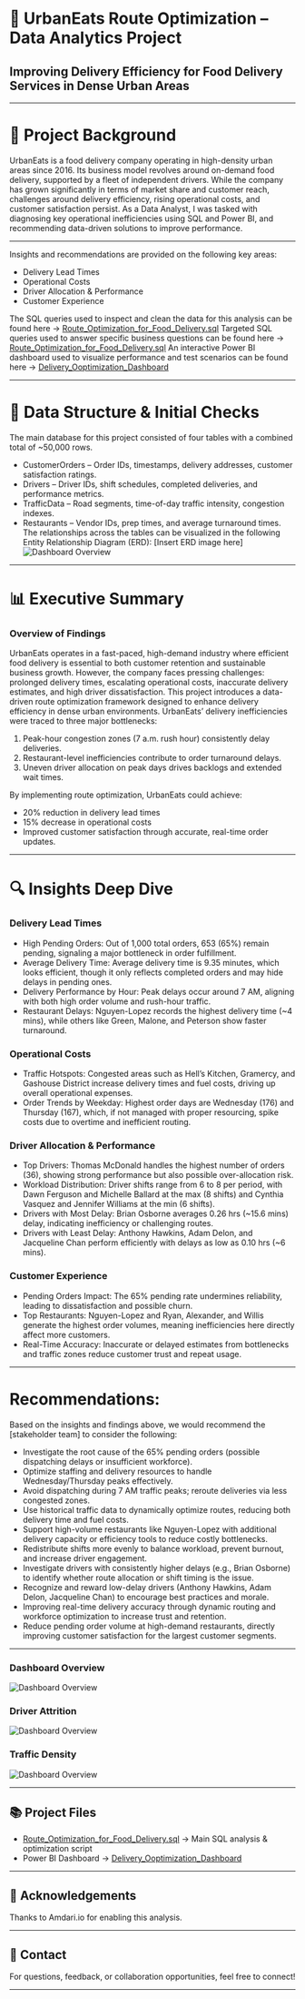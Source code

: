 # 🚗 UrbanEats Route Optimization – Data Analytics Project
## **Improving Delivery Efficiency for Food Delivery Services in Dense Urban Areas**

---

# 📖 Project Background

UrbanEats is a food delivery company operating in high-density urban areas since 2016. Its business model revolves around on-demand food delivery, supported by a fleet of independent drivers. While the company has grown significantly in terms of market share and customer reach, challenges around delivery efficiency, rising operational costs, and customer satisfaction persist.
As a Data Analyst, I was tasked with diagnosing key operational inefficiencies using SQL and Power BI, and recommending data-driven solutions to improve performance.

---

Insights and recommendations are provided on the following key areas:
- Delivery Lead Times
- Operational Costs
- Driver Allocation & Performance
- Customer Experience

The SQL queries used to inspect and clean the data for this analysis can be found here → [Route_Optimization_for_Food_Delivery.sql](./Route_Optimization_for_Food_Delivery.sql)
Targeted SQL queries used to answer specific business questions can be found here → [Route_Optimization_for_Food_Delivery.sql](./Route_Optimization_for_Food_Delivery.sql)
An interactive Power BI dashboard used to visualize performance and test scenarios can be found here → [Delivery_Ooptimization_Dashboard](https://app.powerbi.com/groups/me/reports/d596a82c-b9d9-4ecf-94dd-984edce9583f?ctid=319a61c8-ee1e-4161-8f35-b9553227afd7&pbi_source=linkShare&bookmarkGuid=2c52c005-ae0f-44e4-bc7e-56c3931703fe) 

---

# 📂 Data Structure & Initial Checks
The main database for this project consisted of four tables with a combined total of ~50,000 rows.
-	CustomerOrders – Order IDs, timestamps, delivery addresses, customer satisfaction ratings.
-	Drivers – Driver IDs, shift schedules, completed deliveries, and performance metrics.
-	TrafficData – Road segments, time-of-day traffic intensity, congestion indexes.
-	Restaurants – Vendor IDs, prep times, and average turnaround times.
The relationships across the tables can be visualized in the following Entity Relationship Diagram (ERD):
[Insert ERD image here]
![Dashboard Overview](Power%20BI%20Pictures/DashboardOverview.png)

---

# 📊 Executive Summary
### Overview of Findings
UrbanEats operates in a fast-paced, high-demand industry where efficient food delivery is essential to both customer retention and sustainable business growth. However, the company faces pressing challenges: prolonged delivery times, escalating operational costs, inaccurate delivery estimates, and high driver dissatisfaction.
This project introduces a data-driven route optimization framework designed to enhance delivery efficiency in dense urban environments.
UrbanEats’ delivery inefficiencies were traced to three major bottlenecks:
1.	Peak-hour congestion zones (7 a.m. rush hour) consistently delay deliveries.
2.	Restaurant-level inefficiencies contribute to order turnaround delays.
3.	Uneven driver allocation on peak days drives backlogs and extended wait times.

By implementing route optimization, UrbanEats could achieve:
*	20% reduction in delivery lead times
*	15% decrease in operational costs
*	Improved customer satisfaction through accurate, real-time order updates.


---

# 🔍 Insights Deep Dive

### **Delivery Lead Times**
*	High Pending Orders: Out of 1,000 total orders, 653 (65%) remain pending, signaling a major bottleneck in order fulfillment.
*	Average Delivery Time: Average delivery time is 9.35 minutes, which looks efficient, though it only reflects completed orders and may hide delays in pending ones.
*	Delivery Performance by Hour: Peak delays occur around 7 AM, aligning with both high order volume and rush-hour traffic.
*	Restaurant Delays: Nguyen-Lopez records the highest delivery time (~4 mins), while others like Green, Malone, and Peterson show faster turnaround.
  
### **Operational Costs**
*	Traffic Hotspots: Congested areas such as Hell’s Kitchen, Gramercy, and Gashouse District increase delivery times and fuel costs, driving up overall operational expenses.
*	Order Trends by Weekday: Highest order days are Wednesday (176) and Thursday (167), which, if not managed with proper resourcing, spike costs due to overtime and inefficient routing.
  
### **Driver Allocation & Performance**
*	Top Drivers: Thomas McDonald handles the highest number of orders (36), showing strong performance but also possible over-allocation risk.
*	Workload Distribution: Driver shifts range from 6 to 8 per period, with Dawn Ferguson and Michelle Ballard at the max (8 shifts) and Cynthia Vasquez and Jennifer Williams at the min (6 shifts).
*	Drivers with Most Delay: Brian Osborne averages 0.26 hrs (~15.6 mins) delay, indicating inefficiency or challenging routes.
*	Drivers with Least Delay: Anthony Hawkins, Adam Delon, and Jacqueline Chan perform efficiently with delays as low as 0.10 hrs (~6 mins).

### **Customer Experience**
*	Pending Orders Impact: The 65% pending rate undermines reliability, leading to dissatisfaction and possible churn.
*	Top Restaurants: Nguyen-Lopez and Ryan, Alexander, and Willis generate the highest order volumes, meaning inefficiencies here directly affect more customers.
*	Real-Time Accuracy: Inaccurate or delayed estimates from bottlenecks and traffic zones reduce customer trust and repeat usage.

---

# Recommendations:
Based on the insights and findings above, we would recommend the [stakeholder team] to consider the following: 

*	Investigate the root cause of the 65% pending orders (possible dispatching delays or insufficient workforce).
*	Optimize staffing and delivery resources to handle Wednesday/Thursday peaks effectively.
*	Avoid dispatching during 7 AM traffic peaks; reroute deliveries via less congested zones.
*	Use historical traffic data to dynamically optimize routes, reducing both delivery time and fuel costs.
*	Support high-volume restaurants like Nguyen-Lopez with additional delivery capacity or efficiency tools to reduce costly bottlenecks.
*	Redistribute shifts more evenly to balance workload, prevent burnout, and increase driver engagement.
*	Investigate drivers with consistently higher delays (e.g., Brian Osborne) to identify whether route allocation or shift timing is the issue.
*	Recognize and reward low-delay drivers (Anthony Hawkins, Adam Delon, Jacqueline Chan) to encourage best practices and morale.
*	Improving real-time delivery accuracy through dynamic routing and workforce optimization to increase trust and retention.
*	Reduce pending order volume at high-demand restaurants, directly improving customer satisfaction for the largest customer segments.

---
### Dashboard Overview
![Dashboard Overview](Power%20BI%20Pictures/DashboardOverview.png)

### Driver Attrition
![Dashboard Overview](Power%20BI%20Pictures/Driver_Attrition_Analysis.png)

### Traffic Density
![Dashboard Overview](Power%20BI%20Pictures/Traffic_Density_Analysis.png)

---

## 📚 Project Files

- [Route_Optimization_for_Food_Delivery.sql](./Route_Optimization_for_Food_Delivery.sql) → Main SQL analysis & optimization script  
- Power BI Dashboard → [Delivery_Ooptimization_Dashboard](https://app.powerbi.com/groups/me/reports/d596a82c-b9d9-4ecf-94dd-984edce9583f?ctid=319a61c8-ee1e-4161-8f35-b9553227afd7&pbi_source=linkShare&bookmarkGuid=2c52c005-ae0f-44e4-bc7e-56c3931703fe) 

---

## 🤝 Acknowledgements

Thanks to Amdari.io for enabling this analysis.

---

## 💬 Contact

For questions, feedback, or collaboration opportunities, feel free to connect!

---

